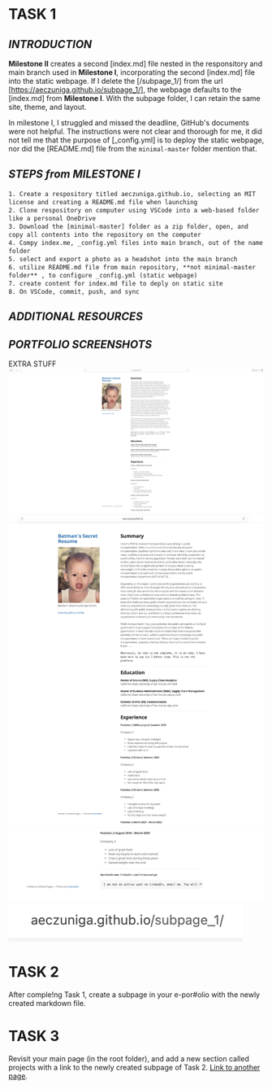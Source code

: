 # **TASK 1**

## _INTRODUCTION_
**Milestone II** creates a second [index.md] file nested in the responsitory and main branch used in **Milestone I**, incorporating the second [index.md] file into the static webpage. If I delete the [/subpage_1/] from the url [https://aeczuniga.github.io/subpage_1/], the webpage defaults to the [index.md] from **Milestone I**. 
With the subpage folder, I can retain the same site, theme, and layout. 

In milestone I, I struggled and missed the deadline, GitHub's documents were not helpful. The instructions were not clear and thorough for me, it did not tell me that the purpose of [_config.yml] is to deploy the static webpage, nor did the [README.md] file from the `minimal-master` folder mention that.


## _STEPS from MILESTONE I_
    1. Create a respository titled aeczuniga.github.io, selecting an MIT license and creating a README.md file when launching
    2. Clone respository on computer using VSCode into a web-based folder like a personal OneDrive
    3. Download the [minimal-master] folder as a zip folder, open, and copy all contents into the repository on the computer
    4. Compy index.me, _config.yml files into main branch, out of the name folder
    5. select and export a photo as a headshot into the main branch
    6. utilize README.md file from main repository, **not minimal-master folder** , to configure _config.yml (static webpage)
    7. create content for index.md file to deply on static site
    8. On VSCode, commit, push, and sync
## _ADDITIONAL RESOURCES_


## _PORTFOLIO SCREENSHOTS_
EXTRA STUFF
![0, wider view](./II_images/image_0.png)
![1, more focused view of the top half](./II_images/image_1.png)
![2, more focused view of the bottom half](./II_images/image_2.png)
![3, little extra for good measure](./II_images/image_3.png)

# **TASK 2**
After comple!ng Task 1, create a subpage in your e-por#olio with the newly created markdown file.


# **TASK 3**
Revisit your main page (in the root folder), and add a new section called projects with a link to the newly created subpage of Task 2.
[Link to another page](costco.com).

